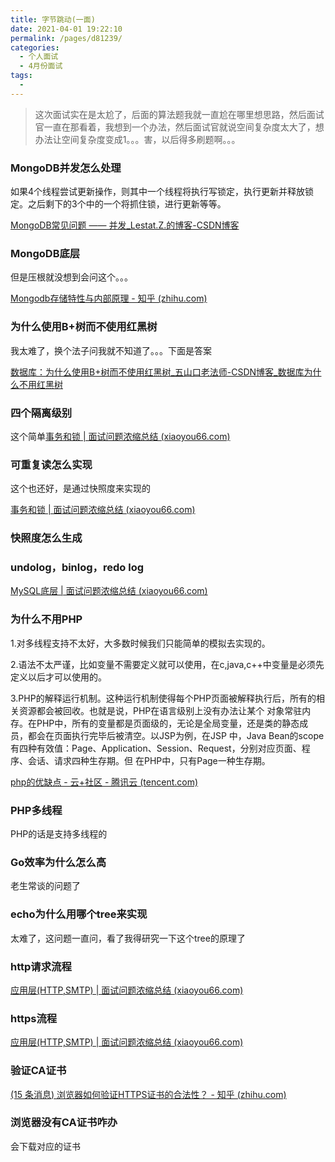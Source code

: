 ```yaml
---
title: 字节跳动(一面)
date: 2021-04-01 19:22:10
permalink: /pages/d81239/
categories:
  - 个人面试
  - 4月份面试
tags:
  - 
---
```

> 这次面试实在是太尬了，后面的算法题我就一直尬在哪里想思路，然后面试官一直在那看着，我想到一个办法，然后面试官就说空间复杂度太大了，想办法让空间复杂度变成1。。。害，以后得多刷题啊。。。

### MongoDB并发怎么处理

如果4个线程尝试更新操作，则其中一个线程将执行写锁定，执行更新并释放锁定。之后剩下的3个中的一个将抓住锁，进行更新等等。

[MongoDB常见问题 —— 并发_Lestat.Z.的博客-CSDN博客](https://blog.csdn.net/yolohohohoho/article/details/89740394)

###  MongoDB底层

但是压根就没想到会问这个。。。

[Mongodb存储特性与内部原理 - 知乎 (zhihu.com)](https://zhuanlan.zhihu.com/p/34248254)

### 为什么使用B+树而不使用红黑树

我太难了，换个法子问我就不知道了。。。下面是答案

[数据库：为什么使用B+树而不使用红黑树_五山口老法师-CSDN博客_数据库为什么不用红黑树](https://blog.csdn.net/Fly_as_tadpole/article/details/88169841)

### 四个隔离级别

这个简单[事务和锁 | 面试问题浓缩总结 (xiaoyou66.com)](http://interview.xiaoyou66.com/pages/4b1eef/#数据库的四种隔离级别)

### 可重复读怎么实现

这个也还好，是通过快照度来实现的

[事务和锁 | 面试问题浓缩总结 (xiaoyou66.com)](http://interview.xiaoyou66.com/pages/4b1eef/#当前读-快照度)

### 快照度怎么生成



### undolog，binlog，redo log

[MySQL底层 | 面试问题浓缩总结 (xiaoyou66.com)](http://interview.xiaoyou66.com/pages/724497/#三种日志)

### 为什么不用PHP

1.对多线程支持不太好，大多数时候我们只能简单的模拟去实现的。

2.语法不太严谨，比如变量不需要定义就可以使用，在c,java,c++中变量是必须先定义以后才可以使用的。

3.PHP的解释运行机制。这种运行机制使得每个PHP页面被解释执行后，所有的相关资源都会被回收。也就是说，PHP在语言级别上没有办法让某个 对象常驻内存。在PHP中，所有的变量都是页面级的，无论是全局变量，还是类的静态成员，都会在页面执行完毕后被清空。以JSP为例，在JSP 中，Java  Bean的scope有四种有效值：Page、Application、Session、Request，分别对应页面、程序、会话、请求四种生存期。但 在PHP中，只有Page一种生存期。

[php的优缺点 - 云+社区 - 腾讯云 (tencent.com)](https://cloud.tencent.com/developer/article/1053906)

### PHP多线程

PHP的话是支持多线程的

### Go效率为什么怎么高

老生常谈的问题了

###  echo为什么用哪个tree来实现

太难了，这问题一直问，看了我得研究一下这个tree的原理了

### http请求流程

[应用层(HTTP,SMTP) | 面试问题浓缩总结 (xiaoyou66.com)](http://interview.xiaoyou66.com/pages/9319f2/#输入网址到获取页面的过程)

###  https流程

[应用层(HTTP,SMTP) | 面试问题浓缩总结 (xiaoyou66.com)](http://interview.xiaoyou66.com/pages/9319f2/#https连接的过程)

### 验证CA证书

[(15 条消息) 浏览器如何验证HTTPS证书的合法性？ - 知乎 (zhihu.com)](https://www.zhihu.com/question/37370216)

### 浏览器没有CA证书咋办

会下载对应的证书

